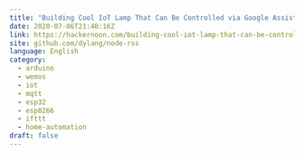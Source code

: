 ```yaml
---
title: "Building Cool IoT Lamp That Can Be Controlled via Google Assistant"
date: 2020-07-06T21:40:16Z
link: https://hackernoon.com/building-cool-iot-lamp-that-can-be-controlled-via-google-assistant-75x3ugu?source=rss&utm_medium=RSS&utm_source=news.12bit.vn
site: github.com/dylang/node-rss
language: English
category:
  - arduino
  - wemos
  - iot
  - mqtt
  - esp32
  - esp8266
  - ifttt
  - home-automation
draft: false
---
```


